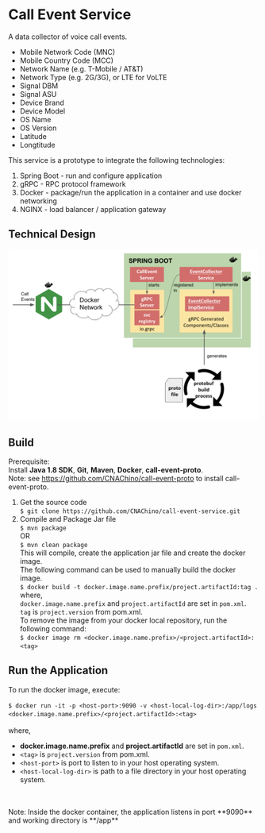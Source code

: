 # Call Event Service

A data collector of voice call events.  

* Mobile Network Code (MNC) 
* Mobile Country Code (MCC) 
* Network Name (e.g. T-Mobile / AT&T)
* Network Type (e.g. 2G/3G), or LTE for VoLTE
* Signal DBM
* Signal ASU
* Device Brand
* Device Model
* OS Name
* OS Version
* Latitude
* Longtitude

This service is a prototype to integrate the following technologies:
1. Spring Boot - run and configure application
2. gRPC - RPC protocol framework 
3. Docker - package/run the application in a container and use docker networking
4. NGINX - load balancer / application gateway 
 
## Technical Design

![TD Image](appdesign.png)

## Build

Prerequisite:  
Install **Java 1.8 SDK**, **Git**, **Maven**, **Docker**, **call-event-proto**.  
Note:  see https://github.com/CNAChino/call-event-proto to install call-event-proto.     

1.  Get the source code  
`$ git clone https://github.com/CNAChino/call-event-service.git`  
2.  Compile and Package Jar file  
`$ mvn package`  
OR  
`$ mvn clean package`  
This will compile, create the application jar file and create the docker image.    
The following command can be used to manually build the docker image.  
`$ docker build -t docker.image.name.prefix/project.artifactId:tag .`  
where,  
`docker.image.name.prefix` and `project.artifactId` are set in `pom.xml`.  
`tag` is `project.version` from pom.xml.  
To remove the image from your docker local repository, run the following command:  
`$ docker image rm <docker.image.name.prefix>/<project.artifactId>:<tag>`  
  
  
## Run the Application

To run the docker image, execute:

`$ docker run -it -p <host-port>:9090 -v <host-local-log-dir>:/app/logs <docker.image.name.prefix>/<project.artifactId>:<tag>`
 <br />
 <br /> where,
 * **docker.image.name.prefix** and **project.artifactId** are set in `pom.xml`. 
 * `<tag>` is `project.version` from pom.xml.
 * `<host-port>` is port to listen to in your host operating system.
 * `<host-local-log-dir>` is path to a file directory in your host operating system.
 <br /> 
 <br /> Note:  Inside the docker container,  the application listens in port **9090** and working directory is **/app**